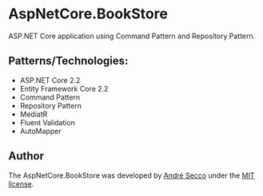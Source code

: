 # AspNetCore.BookStore
ASP.NET Core application using Command Pattern and Repository Pattern.

## Patterns/Technologies:
* ASP.NET Core 2.2
* Entity Framework Core 2.2
* Command Pattern
* Repository Pattern
* MediatR
* Fluent Validation
* AutoMapper

## Author

The AspNetCore.BookStore was developed by [André Secco](http://andresecco.com.br) under the [MIT license](LICENSE).

